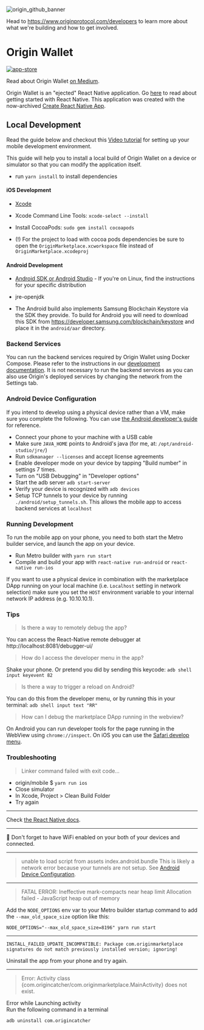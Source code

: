 ![origin_github_banner](https://user-images.githubusercontent.com/673455/37314301-f8db9a90-2618-11e8-8fee-b44f38febf38.png)

Head to https://www.originprotocol.com/developers to learn more about what we're building and how to get involved.

# Origin Wallet

[![app-store](https://user-images.githubusercontent.com/273937/52288003-25b7b700-2920-11e9-9c9a-0a76d04e0c99.png)](https://itunes.apple.com/app/origin-wallet/id1446091928)

Read about Origin Wallet [on Medium](https://medium.com/originprotocol/introducing-origin-wallet-decentralized-commerce-goes-mobile-ecb0f41aa543).

Origin Wallet is an "ejected" React Native application. Go [here](https://facebook.github.io/react-native/docs/getting-started.html#installing-dependencies) to read about getting started with React Native. This application was created with the now-archived [Create React Native App](https://github.com/react-community/create-react-native-app).

## Local Development

Read the guide below and checkout this [Video tutorial](https://drive.google.com/open?id=1OcmT8eufr6TkFJS4uwD1Ta0tpISzpdBJ) for setting up your mobile development environment.

This guide will help you to install a local build of Origin Wallet on a device or simulator so that you can modify the application itself.

- run `yarn install` to install dependencies

#### iOS Development

- [Xcode](https://developer.apple.com/xcode/)

- Xcode Command Line Tools: `xcode-select --install`

- Install CocoaPods: `sudo gem install cocoapods`

- (!) For the project to load with cocoa pods dependencies be sure to open the `OriginMarketplace.xcworkspace` file instead of `OriginMarketplace.xcodeproj`

#### Android Development

- [Android SDK or Android Studio](https://developer.android.com/studio/) - If you're on Linux, find the instructions for your specific distribution

- jre-openjdk

- The Android build also implements Samsung Blockchain Keystore via the SDK they provide. To build for Android you will need to download this SDK from https://developer.samsung.com/blockchain/keystore and place it in the `android/aar` directory.

### Backend Services

You can run the backend services required by Origin Wallet using Docker Compose. Please refer to the instructions in our [development documentation](https://github.com/OriginProtocol/origin/blob/master/DEVELOPMENT.md). It is not necessary to run the backend services as you can also use Origin's deployed services by changing the network from the Settings tab.

### Android Device Configuration

If you intend to develop using a physical device rather than a VM, make sure you complete the following.  You can use [the Android developer's guide](https://developer.android.com/studio/run/device) for reference.

- Connect your phone to your machine with a USB cable
- Make sure `JAVA_HOME` points to Android's java (for me, at: `/opt/android-studio/jre/`)
- Run `sdkmanager --licenses` and accept license agreements
- Enable developer mode on your device by tapping "Build number" in settings 7 times.
- Turn on "USB Debugging" in "Developer options"
- Start the adb server `adb start-server`
- Verify your device is recognized with `adb devices`
- Setup TCP tunnels to your device by running `./android/setup_tunnels.sh`. This allows the mobile app to access backend services at `localhost`

### Running Development

To run the mobile app on your phone, you need to both start the Metro builder service, and launch the app on your device.

- Run Metro builder with `yarn run start`
- Compile and build your app with `react-native run-android` or `react-native run-ios`

If you want to use a physical device in combination with the marketplace DApp running on your local machine (i.e. `Localhost` setting in network selection) make sure you set the `HOST` environment variable to your internal network IP address (e.g. 10.10.10.1).

### Tips

> Is there a way to remotely debug the app?

You can access the React-Native remote debugger at http://localhost:8081/debugger-ui/

> How do I access the developer menu in the app?

Shake your phone. Or pretend you did by sending this keycode: `adb shell input keyevent 82`

> Is there a way to trigger a reload on Android?

You can do this from the developer menu, or by running this in your terminal: `adb shell input text "RR"`

> How can I debug the marketplace DApp running in the webview?

On Android you can run developer tools for the page running in the WebView using `chrome://inspect`. On iOS you can use the [Safari develop menu](https://github.com/react-native-community/react-native-webview/issues/69).

### Troubleshooting

> Linker command failed with exit code…

- origin/mobile $ `yarn run ios`
- Close simulator
- In Xcode, Project > Clean Build Folder
- Try again

-----------

Check [the React Native docs](https://facebook.github.io/react-native/docs/troubleshooting).

-----------

📲 Don't forget to have WiFi enabled on your both of your devices and connected.

-----------

> unable to load script from assets index.android.bundle
This is likely a network error because your tunnels are not setup.  See [Android Device Configuration](#android-device-configuration).

-----------

> FATAL ERROR: Ineffective mark-compacts near heap limit Allocation failed - JavaScript heap out of memory

Add the `NODE_OPTIONS` env var to your Metro builder startup command to add the `--max_old_space_size` option like this:

    NODE_OPTIONS="--max_old_space_size=8196" yarn run start

-----------

    INSTALL_FAILED_UPDATE_INCOMPATIBLE: Package com.originmarketplace signatures do not match previously installed version; ignoring!

Uninstall the app from your phone and try again.

-----------	

> Error: Activity class {com.origincatcher/com.originmarketplace.MainActivity} does not exist.

  Error while Launching activity	
Run the following command in a terminal	

```	
adb uninstall com.origincatcher
```
